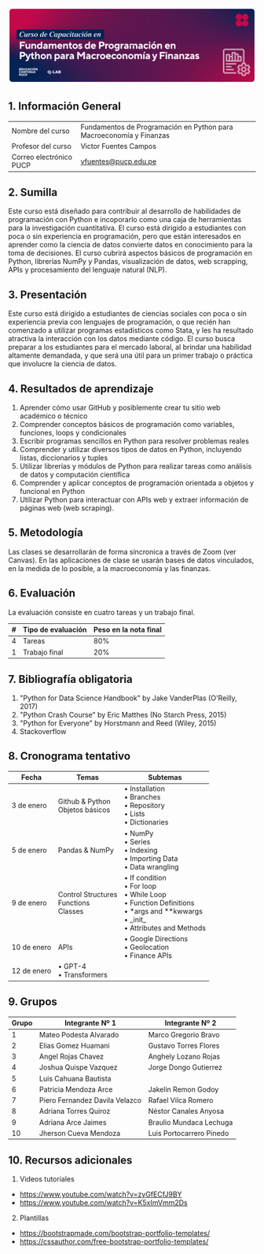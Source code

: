 
<div> <img src="img/BannerCurso_QLAB.png" max-width="600px"/> </div>

## 1.	Información General

| | | 
|:-------------------|---|
| Nombre del curso		|  Fundamentos de Programación en Python para Macroeconomía y Finanzas  | 
| Profesor del curso		|  Victor Fuentes Campos  | 
| Correo electrónico PUCP	|  vfuentes@pucp.edu.pe| 


## 2. Sumilla

Este curso está diseñado para contribuir al desarrollo de habilidades de programación con Python e incoporarlo como una caja de herramientas para la investigación cuantitativa. El curso está dirigido a estudiantes con poca o sin experiencia en programación, pero que están interesados en aprender como la ciencia de datos convierte datos en conocimiento para la toma de decisiones. El curso cubrirá aspectos básicos de programación en Python, librerías NumPy y Pandas, visualización de datos, web scrapping, APIs y procesamiento del lenguaje natural (NLP).

## 3.	Presentación 

Este curso está dirigido a estudiantes de ciencias sociales con poca o sin experiencia previa con lenguajes de programación, o que recién han comenzado a utilizar programas estadísticos como Stata, y les ha resultado atractiva la interacción con los datos mediante código. El curso busca preparar a los estudiantes para el mercado laboral, al brindar una habilidad altamente demandada, y que será una útil para un primer trabajo o práctica que involucre la ciencia de datos.

## 4. Resultados de aprendizaje

1. Aprender cómo usar GitHub y posiblemente crear tu sitio web académico o técnico
1. Comprender conceptos básicos de programación como variables, funciones, loops y condicionales
1. Escribir programas sencillos en Python para resolver problemas reales
1. Comprender y utilizar diversos tipos de datos en Python, incluyendo listas, diccionarios y tuples
1. Utilizar librerías y módulos de Python para realizar tareas como análisis de datos y computación científica
1. Comprender y aplicar conceptos de programación orientada a objetos y funcional en Python
1. Utilizar Python para interactuar con APIs web y extraer información de páginas web (web scraping).


## 5. Metodología

Las clases se desarrollarán de forma síncronica a través de Zoom (ver Canvas). En las aplicaciones de clase se usarán bases de datos vinculados, en la medida de lo posible, a la macroeconomía y las finanzas.

## 6. Evaluación

La evaluación consiste en cuatro tareas y un trabajo final.

| # | Tipo de evaluación | Peso en la nota final |
|:-------------------|---| ---|
| 4 | Tareas | 80% |
| 1 | Trabajo final | 20%|

## 7. Bibliografía obligatoria

1.	"Python for Data Science Handbook" by Jake VanderPlas (O'Reilly, 2017) 
1.	"Python Crash Course" by Eric Matthes (No Starch Press, 2015) 
1.	"Python for Everyone" by Horstmann and Reed (Wiley, 2015)
1.	Stackoverflow

## 8. Cronograma tentativo

|Fecha|Temas|Subtemas|
|---|---|---|
3 de enero |  Github & Python <br> Objetos básicos   | • Installation<br> • Branches<br> • Repository <br> • Lists <br> • Dictionaries  |
5 de enero | Pandas & NumPy| • NumPy <br>• Series <br> • Indexing<br> • Importing Data <br> • Data wrangling  |
9 de enero |  Control Structures<br>Functions<br>Classes | •  If condition <br> •  For loop<br> •  While Loop<br> •  Function Definitions <br> •  *args and **kwwargs <br> •  \_init_<br> •  Attributes and Methods    |
10 de enero| APIs|• Google Directions<br> • Geolocation<br> • Finance APIs   |
12 de enero|•  GPT-4 <br> •  Transformers |

## 9. Grupos

| Grupo| Integrante Nº 1 | Integrante Nº 2 |
|---|---|---|
|1|Mateo Podesta Alvarado |  Marco Gregorio Bravo|
|2|Elias Gomez Huamani |  Gustavo Torres Flores|
|3|Angel Rojas Chavez |  Anghely Lozano Rojas|
|4|Joshua Quispe Vazquez | Jorge Dongo Gutierrez |
|5| Luis Cahuana Bautista |  |
|6|Patricia Mendoza Arce |  Jakelin Remon Godoy|
|7|Piero Fernandez Davila Velazco |  Rafael Vilca Romero|
|8|Adriana Torres Quiroz |  Néstor Canales Anyosa|
|9|Adriana Arce Jaimes |  Braulio Mundaca Lechuga|
|10| Jherson Cueva Mendoza | Luis Portocarrero Pinedo|| 


## 10. Recursos adicionales

1. Videos tutoriales
- https://www.youtube.com/watch?v=zyGfECfJ9BY
- https://www.youtube.com/watch?v=K5xImVmm2Ds


2. Plantillas
- https://bootstrapmade.com/bootstrap-portfolio-templates/
- https://cssauthor.com/free-bootstrap-portfolio-templates/
